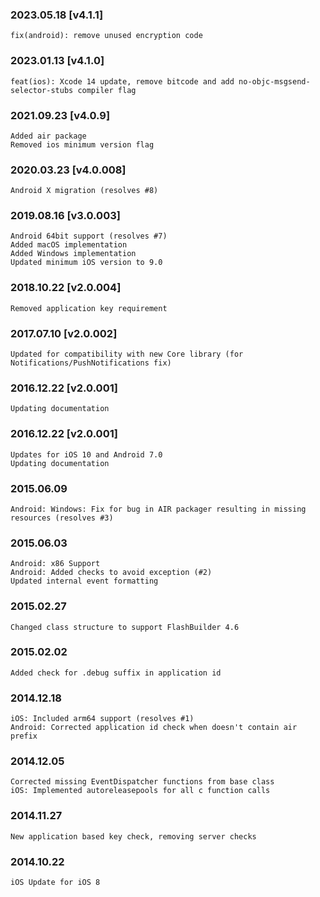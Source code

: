 ### 2023.05.18 [v4.1.1]

```
fix(android): remove unused encryption code
```

### 2023.01.13 [v4.1.0]

```
feat(ios): Xcode 14 update, remove bitcode and add no-objc-msgsend-selector-stubs compiler flag 
```

### 2021.09.23 [v4.0.9]

```
Added air package
Removed ios minimum version flag
```



### 2020.03.23 [v4.0.008]

```
Android X migration (resolves #8)
```


### 2019.08.16 [v3.0.003]

```
Android 64bit support (resolves #7)
Added macOS implementation
Added Windows implementation 
Updated minimum iOS version to 9.0
```


### 2018.10.22 [v2.0.004]

```
Removed application key requirement
```


### 2017.07.10 [v2.0.002]

```
Updated for compatibility with new Core library (for Notifications/PushNotifications fix)
```


### 2016.12.22 [v2.0.001]

```
Updating documentation
```


### 2016.12.22 [v2.0.001]

```
Updates for iOS 10 and Android 7.0
Updating documentation
```


### 2015.06.09

```
Android: Windows: Fix for bug in AIR packager resulting in missing resources (resolves #3)
```


### 2015.06.03

```
Android: x86 Support
Android: Added checks to avoid exception (#2)
Updated internal event formatting 
```


### 2015.02.27

```
Changed class structure to support FlashBuilder 4.6
```


### 2015.02.02

```
Added check for .debug suffix in application id
```


### 2014.12.18

```
iOS: Included arm64 support (resolves #1) 
Android: Corrected application id check when doesn't contain air prefix 
```


### 2014.12.05

```
Corrected missing EventDispatcher functions from base class
iOS: Implemented autoreleasepools for all c function calls
```


### 2014.11.27

```
New application based key check, removing server checks
```


### 2014.10.22

```
iOS Update for iOS 8
```

